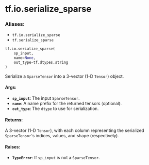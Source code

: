 <div itemscope itemtype="http://developers.google.com/ReferenceObject">
<meta itemprop="name" content="tf.io.serialize_sparse" />
<meta itemprop="path" content="Stable" />
</div>

# tf.io.serialize_sparse

### Aliases:

* `tf.io.serialize_sparse`
* `tf.serialize_sparse`

``` python
tf.io.serialize_sparse(
    sp_input,
    name=None,
    out_type=tf.dtypes.string
)
```

Serialize a `SparseTensor` into a 3-vector (1-D `Tensor`) object.

#### Args:

* <b>`sp_input`</b>: The input `SparseTensor`.
* <b>`name`</b>: A name prefix for the returned tensors (optional).
* <b>`out_type`</b>: The `dtype` to use for serialization.


#### Returns:

A 3-vector (1-D `Tensor`), with each column representing the serialized
`SparseTensor`'s indices, values, and shape (respectively).


#### Raises:

* <b>`TypeError`</b>: If `sp_input` is not a `SparseTensor`.
